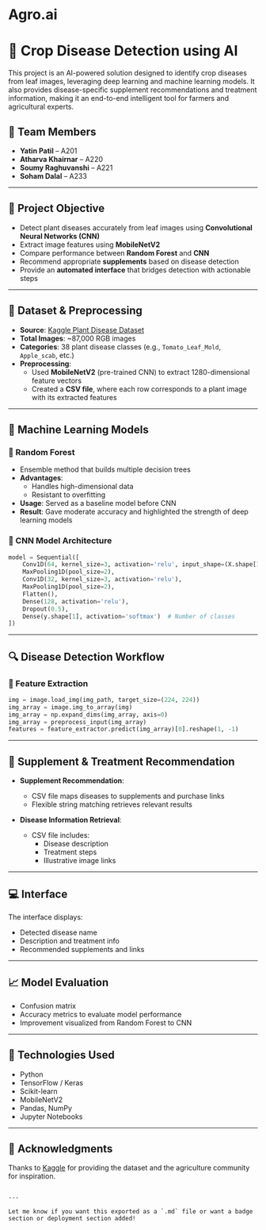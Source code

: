 # Agro.ai
# 🌿 Crop Disease Detection using AI

This project is an AI-powered solution designed to identify crop diseases from leaf images, leveraging deep learning and machine learning models. 
It also provides disease-specific supplement recommendations and treatment information, making it an end-to-end intelligent tool for farmers and agricultural experts.

## 👥 Team Members
- **Yatin Patil** – A201  
- **Atharva Khairnar** – A220  
- **Soumy Raghuvanshi** – A221  
- **Soham Dalal** – A233

---

## 🧠 Project Objective

- Detect plant diseases accurately from leaf images using **Convolutional Neural Networks (CNN)**
- Extract image features using **MobileNetV2**
- Compare performance between **Random Forest** and **CNN**
- Recommend appropriate **supplements** based on disease detection
- Provide an **automated interface** that bridges detection with actionable steps

---

## 📂 Dataset & Preprocessing

- **Source**: [Kaggle Plant Disease Dataset](https://www.kaggle.com/vipoooool/new-plant-diseases-dataset)
- **Total Images**: ~87,000 RGB images  
- **Categories**: 38 plant disease classes (e.g., `Tomato_Leaf_Mold`, `Apple_scab`, etc.)  
- **Preprocessing**:
  - Used **MobileNetV2** (pre-trained CNN) to extract 1280-dimensional feature vectors
  - Created a **CSV file**, where each row corresponds to a plant image with its extracted features

---

## 🌳 Machine Learning Models

### 🔹 Random Forest
- Ensemble method that builds multiple decision trees
- **Advantages**:
  - Handles high-dimensional data
  - Resistant to overfitting
- **Usage**: Served as a baseline model before CNN
- **Result**: Gave moderate accuracy and highlighted the strength of deep learning models

### 🔹 CNN Model Architecture

```python
model = Sequential([
    Conv1D(64, kernel_size=3, activation='relu', input_shape=(X.shape[1], 1)),
    MaxPooling1D(pool_size=2),
    Conv1D(32, kernel_size=3, activation='relu'),
    MaxPooling1D(pool_size=2),
    Flatten(),
    Dense(128, activation='relu'),
    Dropout(0.5),
    Dense(y.shape[1], activation='softmax')  # Number of classes
])
```

---

## 🔍 Disease Detection Workflow

### 🧪 Feature Extraction

```python
img = image.load_img(img_path, target_size=(224, 224))
img_array = image.img_to_array(img)
img_array = np.expand_dims(img_array, axis=0)
img_array = preprocess_input(img_array)
features = feature_extractor.predict(img_array)[0].reshape(1, -1)
```

---

## 💊 Supplement & Treatment Recommendation

- **Supplement Recommendation**:
  - CSV file maps diseases to supplements and purchase links
  - Flexible string matching retrieves relevant results

- **Disease Information Retrieval**:
  - CSV file includes:
    - Disease description
    - Treatment steps
    - Illustrative image links

---

## 💻 Interface

The interface displays:
- Detected disease name
- Description and treatment info
- Recommended supplements and links

---

## 📈 Model Evaluation

- Confusion matrix
- Accuracy metrics to evaluate model performance
- Improvement visualized from Random Forest to CNN

---

## 🧠 Technologies Used

- Python
- TensorFlow / Keras
- Scikit-learn
- MobileNetV2
- Pandas, NumPy
- Jupyter Notebooks

---

## 🙏 Acknowledgments

Thanks to [Kaggle](https://www.kaggle.com/vipoooool/new-plant-diseases-dataset) for providing the dataset and the agriculture community for inspiration.
```

---

Let me know if you want this exported as a `.md` file or want a badge section or deployment section added!


